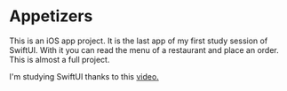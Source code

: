 # Appetizers
This is an iOS app project. It is the last app of my first study session of SwiftUI. With it you can read the menu of a restaurant and place an order.
This is almost a full project.

I'm studying SwiftUI thanks to this [video.](https://youtu.be/b1oC7sLIgpI?si=rbQqJavLBTJpxdya)
